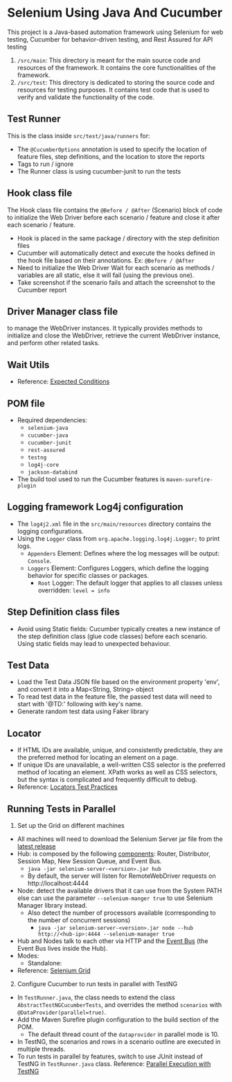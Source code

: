 # Selenium Using Java And Cucumber
This project is a Java-based automation framework using Selenium for web testing, Cucumber for behavior-driven testing, and Rest Assured for API testing
1. `/src/main`: This directory is meant for the main source code and resources of the framework. It contains the core functionalities of the framework.
2. `/src/test`: This directory is dedicated to storing the source code and resources for testing purposes. It contains test code that is used to verify and validate the functionality of the code.
## Test Runner ##
This is the class inside `src/test/java/runners` for:
- The `@CucumberOptions` annotation is used to specify the location of feature files, step definitions, and the location to store the reports
- Tags to run / ignore
- The Runner class is using cucumber-junit to run the tests
## Hook class file ##
The Hook class file contains the `@Before / @After` (Scenario) block of code to initialize the Web Driver before each scenario / feature and close it after each scenario / feature.
- Hook is placed in the same package / directory with the step definition files
- Cucumber will automatically detect and execute the hooks defined in the hook file based on their annotations. Ex: `@Before / @After`
- Need to initialize the Web Driver Wait for each scenario as methods / variables are all static, else it will fail (using the previous one).
- Take screenshot if the scenario fails and attach the screenshot to the Cucumber report 
## Driver Manager class file ##
to manage the WebDriver instances. It typically provides methods to initialize and close the WebDriver, retrieve the current WebDriver instance, and perform other related tasks.
## Wait Utils ##
- Reference: [Expected Conditions](https://www.selenium.dev/selenium/docs/api/java/org/openqa/selenium/support/ui/ExpectedConditions.html)
## POM file ##
- Required dependencies:
  - `selenium-java`
  - `cucumber-java`
  - `cucumber-junit`
  - `rest-assured`
  - `testng`
  - `log4j-core`
  - `jackson-databind`
- The build tool used to run the Cucumber features is `maven-surefire-plugin`
## Logging framework Log4j configuration ##
- The `log4j2.xml` file in the `src/main/resources` directory contains the logging configurations.
- Using the `Logger` class from `org.apache.logging.log4j.Logger;` to print logs.
  - `Appenders` Element: Defines where the log messages will be output: `Console`.
  - `Loggers` Element: Configures Loggers, which define the logging behavior for specific classes or packages.
    - `Root` Logger: The default logger that applies to all classes unless overridden: `level = info`
## Step Definition class files ##
- Avoid using Static fields: Cucumber typically creates a new instance of the step definition class (glue code classes) before each scenario. Using static fields may lead to unexpected behaviour.
## Test Data ##
- Load the Test Data JSON file based on the environment property 'env', and convert it into a Map<String, String> object
- To read test data in the feature file, the passed test data will need to start with '@TD:' following with key's name.
- Generate random test data using Faker library
## Locator ##
- If HTML IDs are available, unique, and consistently predictable, they are the preferred method for locating an element on a page.
- If unique IDs are unavailable, a well-written CSS selector is the preferred method of locating an element. XPath works as well as CSS selectors, but the syntax is complicated and frequently difficult to debug.
- Reference: [Locators Test Practices](https://www.selenium.dev/documentation/test_practices/encouraged/locators/)
## Running Tests in Parallel
1. Set up the Grid on different machines
- All machines will need to download the Selenium Server jar file from the [latest release](https://github.com/SeleniumHQ/selenium/releases/latest)
- Hub: is composed by the following [components](https://www.selenium.dev/documentation/grid/components/): Router, Distributor, Session Map, New Session Queue, and Event Bus.
  - `java -jar selenium-server-<version>.jar hub`
  - By default, the server will listen for RemoteWebDriver requests on http://localhost:4444
- Node: detect the available drivers that it can use from the System PATH else can use the parameter `--selenium-manger true` to use Selenium Manager library instead.
  - Also detect the number of processors available (corresponding to the number of concurrent sessions)
    - `java -jar selenium-server-<version>.jar node --hub http://<hub-ip>:4444 --selenium-manager true`
- Hub and Nodes talk to each other via HTTP and the [Event Bus](https://www.selenium.dev/documentation/grid/components/#event-bus) (the Event Bus lives inside the Hub).
- Modes:
  - Standalone:
- Reference: [Selenium Grid](https://www.selenium.dev/documentation/grid/)
2. Configure Cucumber to run tests in parallel with TestNG
- In `TestRunner.java`, the class needs to extend the class `AbstractTestNGCucumberTests`, and overrides the method `scenarios` with `@DataProvider(parallel=true)`.
- Add the Maven Surefire plugin configuration to the build section of the POM.
  - The default thread count of the `dataprovider` in parallel mode is 10.
- In TestNG, the scenarios and rows in a scenario outline are executed in multiple threads.
- To run tests in parallel by features, switch to use JUnit instead of TestNG in `TestRunner.java` class.
Reference: [Parallel Execution with TestNG](https://cucumber.io/docs/guides/parallel-execution/?lang=java#testng)
